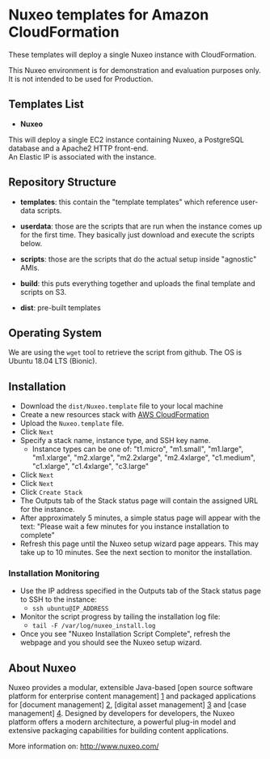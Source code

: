 # Nuxeo templates for Amazon CloudFormation

These templates will deploy a single Nuxeo instance with CloudFormation.

This Nuxeo environment is for demonstration and evaluation purposes only.  It is not intended to be used for Production.

## Templates List

- **Nuxeo**

This will deploy a single EC2 instance containing Nuxeo, a PostgreSQL
database and a Apache2 HTTP front-end.  
An Elastic IP is associated with the instance.

## Repository Structure

- **templates**: this contain the "template templates" which reference
  user-data scripts.

- **userdata**: those are the scripts that are run when the instance
  comes up for the first time.
  They basically just download and execute the scripts below.

- **scripts**: those are the scripts that do the actual setup inside
  "agnostic" AMIs.

- **build**: this puts everything together and uploads the final template
  and scripts on S3.

- **dist**: pre-built templates

## Operating System

We are using the `wget` tool to retrieve the script from github.
The OS is Ubuntu 18.04 LTS (Bionic). 

## Installation

- Download the `dist/Nuxeo.template` file to your local machine
- Create a new resources stack with [AWS CloudFormation](https://console.aws.amazon.com/cloudformation/home)
- Upload the `Nuxeo.template` file.
- Click `Next`
- Specify a stack name, instance type, and SSH key name.
  - Instance types can be one of: "t1.micro", "m1.small", "m1.large", "m1.xlarge", "m2.xlarge", "m2.2xlarge", "m2.4xlarge", "c1.medium", "c1.xlarge", "c1.4xlarge", "c3.large" 
- Click `Next`
- Click `Next`
- Click `Create Stack`
- The Outputs tab of the Stack status page will contain the assigned URL for the instance.
- After approximately 5 minutes, a simple status page will appear with the text: "Please wait a few minutes for you instance installation to complete"
- Refresh this page until the Nuxeo setup wizard page appears.  This may take up to 10 minutes.  See the next section to monitor the installation.

### Installation Monitoring

- Use the IP address specified in the Outputs tab of the Stack status page to SSH to the instance:
  - `ssh ubuntu@IP_ADDRESS`
- Monitor the script progress by tailing the installation log file:
  - `tail -F /var/log/nuxeo_install.log`
- Once you see "Nuxeo Installation Script Complete", refresh the webpage and you should see the Nuxeo setup wizard.

## About Nuxeo

Nuxeo provides a modular, extensible Java-based [open source software platform for enterprise content management] [1] and packaged applications for [document management] [2], [digital asset management] [3] and [case management] [4]. Designed by developers for developers, the Nuxeo platform offers a modern architecture, a powerful plug-in model and extensive packaging capabilities for building content applications.

[1]: http://www.nuxeo.com/en/products/ep
[2]: http://www.nuxeo.com/en/products/document-management
[3]: http://www.nuxeo.com/en/products/dam
[4]: http://www.nuxeo.com/en/products/case-management

More information on: <http://www.nuxeo.com/>
